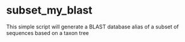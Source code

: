 # subset_my_blast
This simple script will generate a BLAST database alias of a subset of sequences based on a taxon tree

